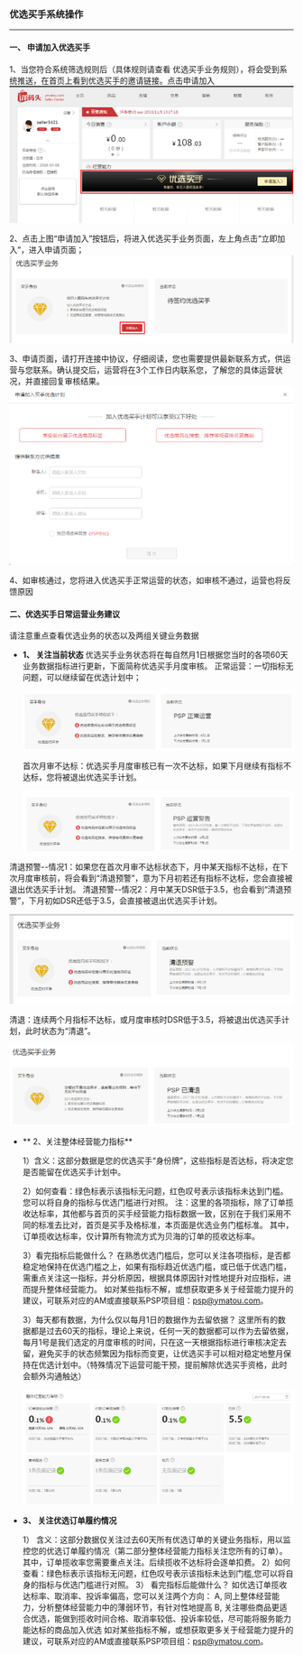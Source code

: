 
### 优选买手系统操作
---

#### 一、 申请加入优选买手

  1、当您符合系统筛选规则后（具体规则请查看 优选买手业务规则），将会受到系统推送，在首页上看到优选买手的邀请链接。点击申请加入
  ![](/pspseller/images/pspapply-1.png)

  2、点击上图“申请加入”按钮后，将进入优选买手业务页面，左上角点击“立即加入”，进入申请页面；
  ![](/pspseller/images/pspapply-2.png)

  3、申请页面，请打开连接中协议，仔细阅读，您也需要提供最新联系方式，供运营与您联系。确认提交后，运营将在3个工作日内联系您，了解您的具体运营状况，并直接回复审核结果。
![](/pspseller/images/pspapply-3.png)

4、如审核通过，您将进入优选买手正常运营的状态，如审核不通过，运营也将反馈原因
 
#### 二、优选买手日常运营业务建议

请注意重点查看优选业务的状态以及两组关键业务数据

* **1、  关注当前状态**
  优选买手业务状态将在每自然月1日根据您当时的各项60天业务数据指标进行更新，下面简称优选买手月度审核。
正常运营：一切指标无问题，可以继续留在优选计划中；

  ![](/pspseller/images/pspoper-1.png)

  首次月审不达标：优选买手月度审核已有一次不达标，如果下月继续有指标不达标，您将被退出优选买手计划。

  ![](/pspseller/images/pspoper-2.png)

 清退预警--情况1：如果您在首次月审不达标状态下，月中某天指标不达标，在下次月度审核前，将会看到“清退预警”，意为下月初若还有指标不达标，您会直接被退出优选买手计划。
清退预警--情况2：月中某天DSR低于3.5，也会看到“清退预警”，下月初如DSR还低于3.5，会直接被退出优选买手计划。

  ![](/pspseller/images/pspoper-3.png)

  清退：连续两个月指标不达标，或月度审核时DSR低于3.5，将被退出优选买手计划，此时状态为“清退”。

  ![](/pspseller/images/pspoper-4.png)


* ** 2、关注整体经营能力指标**

  1）含义：这部分数据是您的优选买手“身份牌”，这些指标是否达标，将决定您是否能留在优选买手计划中。
 
  2）如何查看：绿色标表示该指标无问题，红色叹号表示该指标未达到门槛。
  您可以将自身的指标与优选门槛进行对照。
  注：这里的各项指标，除了订单揽收达标率，其他都与首页的买手经营能力指标数据一致，区别在于我们采用不同的标准去比对，首页是买手及格标准，本页面是优选业务门槛标准。
其中，订单揽收达标率，仅计算所有物流方式为贝海的订单的揽收达标率。
 
  3）看完指标后能做什么？
  在熟悉优选门槛后，您可以关注各项指标，是否都稳定地保持在优选门槛之上，如果有指标趋近优选门槛，或已低于优选门槛，需重点关注这一指标，并分析原因，根据具体原因针对性地提升对应指标，进而提升整体经营能力。
如对某些指标不解，或想获取更多关于经营能力提升的建议，可联系对应的AM或直接联系PSP项目组：psp@ymatou.com。
 
  3）每天都有数据，为什么仅以每月1日的数据作为去留依据？
  这里所有的数据都是过去60天的指标，理论上来说，任何一天的数据都可以作为去留依据，每月1号是我们选定的月度审核的时间，只在这一天根据指标进行审核决定去留，避免买手的状态频繁因为指标而变更，让优选买手可以相对稳定地整月保持在优选计划中。（特殊情况下运营可能干预，提前解除优选买手资格，此时会额外沟通触达）

  ![](/pspseller/images/pspoper-5.png)

* **3、  关注优选订单履约情况**

  1）  含义：这部分数据仅关注过去60天所有优选订单的关键业务指标，用以监控您的优选订单履约情况（第二部分整体经营能力指标关注您所有的订单）。
其中，订单揽收率您需要重点关注。后续揽收不达标将会逐单扣费。
  2）如何查看：绿色标表示该指标无问题，红色叹号表示该指标未达到门槛,您可以将自身的指标与优选门槛进行对照。
  3）  看完指标后能做什么？
  如优选订单揽收达标率、取消率、投诉率偏高，您可以关注两个方向：
A, 同上整体经营能力，分析整体经营能力中的薄弱环节，有针对性地提高
B, 关注哪些商品更适合优选，能做到揽收时间合格、取消率较低、投诉率较低，尽可能将服务能力能达标的商品加入优选
如对某些指标不解，或想获取更多关于经营能力提升的建议，可联系对应的AM或直接联系PSP项目组：psp@ymatou.com。
 
 